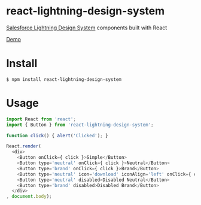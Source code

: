 # react-lightning-design-system

[Salesforce Lightning Design System](http://www.lightningdesignsystem.com/) components built with React

[Demo](http://stomita.github.io/react-lightning-design-system/)


# Install

```
$ npm install react-lightning-design-system
```

# Usage

```javascript
import React from 'react';
import { Button } from 'react-lightning-design-system';

function click() { alert('Clicked'); }

React.render(
  <div>
    <Button onClick={ click }>Simple</Button>
    <Button type='neutral' onClick={ click }>Neutral</Button>
    <Button type='brand' onClick={ click }>Brand</Button>
    <Button type='neutral' icon='download' iconAlign='left' onClick={ click }>Icon #1</Button>
    <Button type='neutral' disabled>Disabled Neutral</Button>
    <Button type='brand' disabled>Disabled Brand</Button>
  </div>
, document.body);
```
